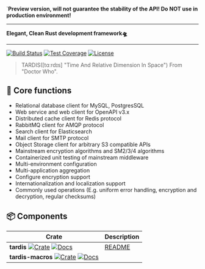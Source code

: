 `**Preview version, will not guarantee the stability of the API!
Do NOT use in production environment!**

---

**Elegant, Clean Rust development framework🛸**

---

[![Build Status](https://github.com/ideal-world/tardis/actions/workflows/cicd.yml/badge.svg)](https://github.com/ideal-world/tardis/actions/workflows/cicd.yml)
[![Test Coverage](https://codecov.io/gh/ideal-world/tardis/branch/main/graph/badge.svg?token=L1LQ8DLUS2)](https://codecov.io/gh/ideal-world/tardis)
[![License](https://img.shields.io/github/license/ideal-world/tardis)](https://github.com/ideal-world/tardis/blob/main/LICENSE)

> TARDIS([tɑːrdɪs] "Time And Relative Dimension In Space") From "Doctor Who".

## 💖 Core functions

* Relational database client for MySQL, PostgresSQL
* Web service and web client for OpenAPI v3.x
* Distributed cache client for Redis protocol
* RabbitMQ client for AMQP protocol
* Search client for Elasticsearch
* Mail client for SMTP protocol
* Object Storage client for arbitrary S3 compatible APIs
* Mainstream encryption algorithms and SM2/3/4 algorithms
* Containerized unit testing of mainstream middleware
* Multi-environment configuration
* Multi-application aggregation
* Configure encryption support
* Internationalization and localization support
* Commonly used operations (E.g. uniform error handling, encryption and decryption, regular checksums)

## 📦 Components

| Crate                         | Description | 
|-------------------------------|-------------|
| **tardis** [![Crate](https://img.shields.io/crates/v/tardis.svg)](https://crates.io/crates/tardis) [![Docs](https://docs.rs/tardis/badge.svg)](https://docs.rs/tardis) |  [README](./tardis/README.md) |
| **tardis-macros** [![Crate](https://img.shields.io/crates/v/tardis-macros.svg)](https://crates.io/crates/tardis) [![Docs](https://docs.rs/tardis-macros/badge.svg)](https://docs.rs/tardis)  |   |


